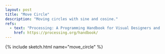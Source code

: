 ```yaml
---
layout: post
title: "Move Circle"
description: "Moving circles with sine and cosine."
refs:
  - text: "Processing: A Programming Handbook for Visual Designers and Artists (Second Edition)"
    href: https://processing.org/handbook/
---
```


{% include sketch.html name="move_circle" %}

